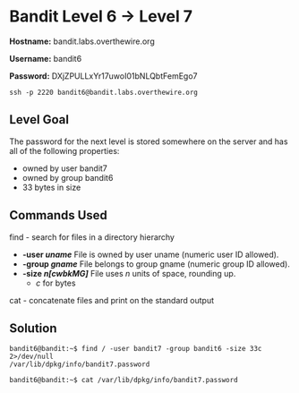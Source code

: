 # Bandit Level 6 → Level 7

**Hostname:** bandit.labs.overthewire.org

**Username:** bandit6

**Password:** DXjZPULLxYr17uwoI01bNLQbtFemEgo7

```
ssh -p 2220 bandit6@bandit.labs.overthewire.org
```

## Level Goal

The password for the next level is stored somewhere on the server and has all of the following properties:
- owned by user bandit7
- owned by group bandit6
- 33 bytes in size

## Commands Used

find - search for files in a directory hierarchy
- **-user _uname_** File is owned by user uname (numeric user ID allowed).
- **-group _gname_** File belongs to group gname (numeric group ID allowed).
- **-size _n[cwbkMG]_** File uses *n* units of space, rounding up.
  - *c* for bytes

cat - concatenate files and print on the standard output

## Solution

```
bandit6@bandit:~$ find / -user bandit7 -group bandit6 -size 33c 2>/dev/null
/var/lib/dpkg/info/bandit7.password
```
```
bandit6@bandit:~$ cat /var/lib/dpkg/info/bandit7.password
```
